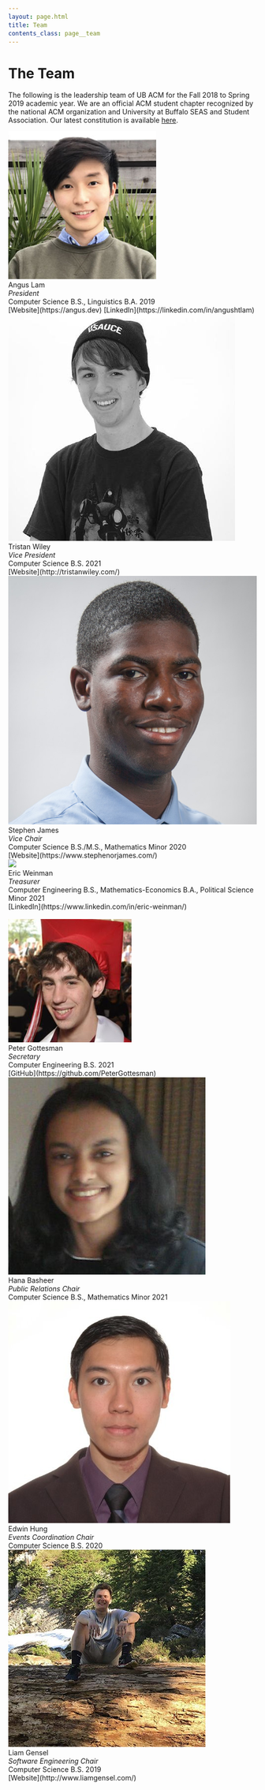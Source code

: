 ```yaml
---
layout: page.html
title: Team
contents_class: page__team
---
```


# The Team

The following is the leadership team of UB ACM for the Fall 2018 to Spring 2019 academic year. We are an official ACM student chapter recognized by the national ACM organization and University at Buffalo SEAS and Student Association. Our latest constitution is available [here](/constitution).

<div class="row">
  <div class="col m3">
    <div class="team_member">
      <img class="profile" src="/assets/team/angus.jpg" />
      <div class="name">Angus Lam</div>
      <div class="description">
        <i>President</i><br />
        Computer Science B.S., Linguistics B.A. 2019<br />
        [Website](https://angus.dev)
        [LinkedIn](https://linkedin.com/in/angushtlam)
      </div>
    </div>
  </div>
  <div class="col m3">
    <div class="team_member">
      <img class="profile" src="/assets/team/tristan.jpg" />
      <div class="name">Tristan Wiley</div>
      <div class="description">
        <i>Vice President</i><br />
        Computer Science B.S. 2021<br />
        [Website](http://tristanwiley.com/)
      </div>
    </div>
  </div>
  <div class="col m3">
    <div class="team_member">
      <img class="profile" src="/assets/team/stephen.jpg" />
      <div class="name">Stephen James</div>
      <div class="description">
        <i>Vice Chair</i><br />
        Computer Science B.S./M.S., Mathematics Minor 2020<br />
        [Website](https://www.stephenorjames.com/)
      </div>
    </div>
  </div>
  <div class="col m3">
    <div class="team_member">
      <img class="profile" src="/assets/team/eric.png" />
      <div class="name">Eric Weinman</div>
      <div class="description">
        <i>Treasurer</i><br />
        Computer Engineering B.S., Mathematics-Economics B.A., Political Science Minor 2021<br />
        [LinkedIn](https://www.linkedin.com/in/eric-weinman/)
      </div>
    </div>
  </div>
</div>
<br />
<div class="row">
  <div class="col m3">
    <div class="team_member">
      <img class="profile" src="/assets/team/peter.jpg" />
      <div class="name">Peter Gottesman</div>
      <div class="description">
        <i>Secretary</i><br />
        Computer Engineering B.S. 2021<br />
        [GitHub](https://github.com/PeterGottesman)
      </div>
    </div>
  </div>
  <div class="col m3">
    <div class="team_member">
      <img class="profile" src="/assets/team/hana.jpg" />
      <div class="name">Hana Basheer</div>
      <div class="description">
        <i>Public Relations Chair</i><br />
        Computer Science B.S., Mathematics Minor 2021<br />
      </div>
    </div>
  </div>
  <div class="col m3">
    <div class="team_member">
      <img class="profile" src="/assets/team/edwin.jpg" />
      <div class="name">Edwin Hung</div>
      <div class="description">
        <i>Events Coordination Chair</i><br />
        Computer Science B.S. 2020<br />
      </div>
    </div>
  </div>
  <div class="col m3">
    <div class="team_member">
      <img class="profile" src="/assets/team/liam.jpg" />
      <div class="name">Liam Gensel</div>
      <div class="description">
        <i>Software Engineering Chair</i><br />
        Computer Science B.S. 2019<br />
        [Website](http://www.liamgensel.com/)
      </div>
    </div>
  </div>

</div>
<br />
<div class="row">

</div>
